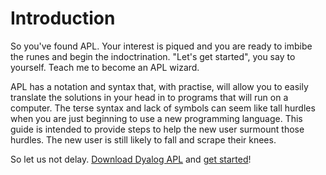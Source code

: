 # Introduction
So you've found APL. Your interest is piqued and you are ready to imbibe the runes and begin the indoctrination.
"Let's get started", you say to yourself. Teach me to become an APL wizard.

APL has a notation and syntax that, with practise, will allow you to easily translate the solutions in your head in to programs that will run on a computer.
The terse syntax and lack of symbols can seem like tall hurdles when you are just beginning to use a new programming language. This guide is intended to provide steps to help the new user surmount those hurdles. The new user is still likely to fall and scrape their knees.

So let us not delay. [Download Dyalog APL](https://www.dyalog.com/download-zone.htm) and [get started](FirstSteps.md)!

